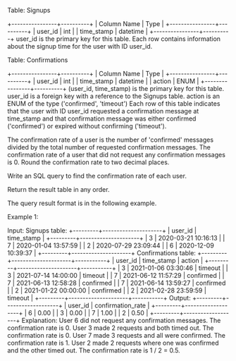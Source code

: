  Table: Signups
 
 
 +----------------+----------+
 | Column Name    | Type     |
 +----------------+----------+
 | user_id        | int      |
 | time_stamp     | datetime |
 +----------------+----------+
 user_id is the primary key for this table.
 Each row contains information about the signup time for the user with ID
 user_id.
 
 
 
 
 Table: Confirmations
 
 
 +----------------+----------+
 | Column Name    | Type     |
 +----------------+----------+
 | user_id        | int      |
 | time_stamp     | datetime |
 | action         | ENUM     |
 +----------------+----------+
 (user_id, time_stamp) is the primary key for this table.
 user_id is a foreign key with a reference to the Signups table.
 action is an ENUM of the type ('confirmed', 'timeout')
 Each row of this table indicates that the user with ID user_id requested a
 confirmation message at time_stamp and that confirmation message was either
 confirmed ('confirmed') or expired without confirming ('timeout').
 
 
 
 
 The confirmation rate of a user is the number of 'confirmed' messages
 divided by the total number of requested confirmation messages. The
 confirmation rate of a user that did not request any confirmation messages
 is 0. Round the confirmation rate to two decimal places.
 
 Write an SQL query to find the confirmation rate of each user.
 
 Return the result table in any order.
 
 The query result format is in the following example.
 
 
 Example 1:
 
 
 Input: 
 Signups table:
 +---------+---------------------+
 | user_id | time_stamp          |
 +---------+---------------------+
 | 3       | 2020-03-21 10:16:13 |
 | 7       | 2020-01-04 13:57:59 |
 | 2       | 2020-07-29 23:09:44 |
 | 6       | 2020-12-09 10:39:37 |
 +---------+---------------------+
 Confirmations table:
 +---------+---------------------+-----------+
 | user_id | time_stamp          | action    |
 +---------+---------------------+-----------+
 | 3       | 2021-01-06 03:30:46 | timeout   |
 | 3       | 2021-07-14 14:00:00 | timeout   |
 | 7       | 2021-06-12 11:57:29 | confirmed |
 | 7       | 2021-06-13 12:58:28 | confirmed |
 | 7       | 2021-06-14 13:59:27 | confirmed |
 | 2       | 2021-01-22 00:00:00 | confirmed |
 | 2       | 2021-02-28 23:59:59 | timeout   |
 +---------+---------------------+-----------+
 Output: 
 +---------+-------------------+
 | user_id | confirmation_rate |
 +---------+-------------------+
 | 6       | 0.00              |
 | 3       | 0.00              |
 | 7       | 1.00              |
 | 2       | 0.50              |
 +---------+-------------------+
 Explanation: 
 User 6 did not request any confirmation messages. The confirmation rate is
 0.
 User 3 made 2 requests and both timed out. The confirmation rate is 0.
 User 7 made 3 requests and all were confirmed. The confirmation rate is 1.
 User 2 made 2 requests where one was confirmed and the other timed out. The
 confirmation rate is 1 / 2 = 0.5.
 
 


